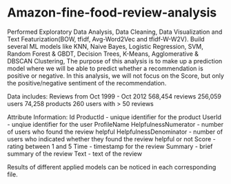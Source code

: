 # Amazon-fine-food-review-analysis
Performed Exploratory Data Analysis, Data Cleaning, Data Visualization and Text Featurization(BOW, tfidf, Avg-Word2Vec and tfidf-W-W2V). Build several ML models like KNN, Naive Bayes, Logistic Regression, SVM, Random Forest &amp; GBDT, Decision Trees, K-Means, Agglomerative &amp; DBSCAN Clustering,   The purpose of this analysis is to make up a prediction model where we will be able to predict whether a recommendation is positive or negative. In this analysis, we will not focus on the Score, but only the positive/negative sentiment of the recommendation.

Data includes:
Reviews from Oct 1999 - Oct 2012
568,454 reviews
256,059 users
74,258 products
260 users with > 50 reviews

Attribute Information:
Id
ProductId - unique identifier for the product
UserId - unqiue identifier for the user
ProfileName
HelpfulnessNumerator - number of users who found the review helpful
HelpfulnessDenominator - number of users who indicated whether they found the review helpful or not
Score - rating between 1 and 5
Time - timestamp for the review
Summary - brief summary of the review
Text - text of the review

Results of different applied models can be noticed in each corresponding file.
